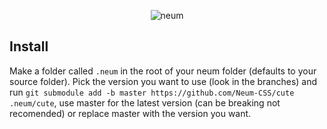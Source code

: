 <p align="center">
    <img src="https://raw.githubusercontent.com/Neum-CSS/Neum/master/assets/logo.svg" alt="neum">
</p>

## Install

Make a folder called `.neum` in the root of your neum folder (defaults to your source folder). Pick the version you want to use (look in the branches) and run `git submodule add -b master https://github.com/Neum-CSS/cute .neum/cute`, use master for the latest version (can be breaking not recomended) or replace master with the version you want.
